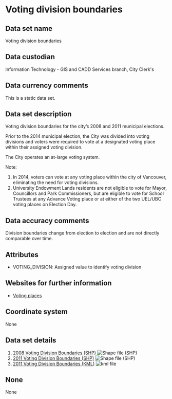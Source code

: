 # Voting division boundaries
## Data set name
Voting division boundaries

## Data custodian
Information Technology - GIS and CADD Services branch, City Clerk's

## Data currency comments
This is a static data set.

## Data set description
Voting division boundaries for the city’s 2008 and 2011 municipal elections.

Prior to the 2014 municipal election, the City was divided into voting
divisions and voters were required to vote at a designated voting place within
their assigned voting division.

The City operates an at-large voting system.

Note:

  1. In 2014, voters can vote at any voting place within the city of Vancouver, eliminating the need for voting divisions.
  2. University Endowment Lands residents are not eligible to vote for Mayor, Councillors and Park Commissioners, but are eligible to vote for School Trustees at any Advance Voting place or at either of the two UEL/UBC voting places on Election Day. 

## Data accuracy comments
Division boundaries change from election to election and are not directly
comparable over time.

## Attributes
  * VOTING_DIVISION: Assigned value to identify voting division

## Websites for further information
  * [Voting places](votingPlaces.htm)

## Coordinate system
None

## Data set details
  1. [2008 Voting Division Boundaries (SHP)](ftp://webftp.vancouver.ca/OpenData/shape/election_boundaries_2008_shp.zip) ![Shape file \(SHP\)](../images/icon_shape.jpg)
  2. [2011 Voting Division Boundaries (SHP)](ftp://webftp.vancouver.ca/OpenData/shape/election_boundaries_2011_shp.zip) ![Shape file \(SHP\)](../images/icon_shape.jpg)
  3. [2011 Voting Division Boundaries (KML)](http://data.vancouver.ca/download/kml/election_boundaries_2011.kmz) ![kml file](../images/Icon_kml.gif)

## None
None

